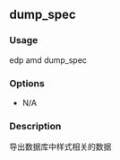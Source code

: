 dump_spec
---------

### Usage

edp amd dump_spec

### Options

+ N/A


### Description

导出数据库中样式相关的数据

